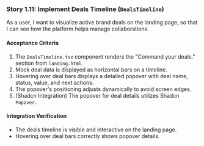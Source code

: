 ### Story 1.11: Implement Deals Timeline (`DealsTimeline`)

As a user, I want to visualize active brand deals on the landing page, so that I can see how the platform helps manage collaborations.

#### Acceptance Criteria

1.  The `DealsTimeline.tsx` component renders the "Command your deals." section from `landing.html`.
2.  Mock deal data is displayed as horizontal bars on a timeline.
3.  Hovering over deal bars displays a detailed popover with deal name, status, value, and next actions.
4.  The popover's positioning adjusts dynamically to avoid screen edges.
5.  (Shadcn Integration) The popover for deal details utilizes Shadcn `Popover`.

#### Integration Verification

* The deals timeline is visible and interactive on the landing page.
* Hovering over deal bars correctly shows popover details.